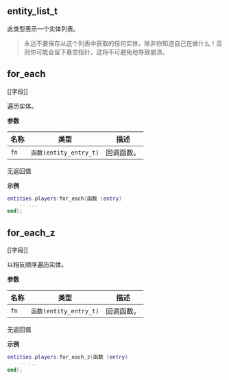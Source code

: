 ## entity_list_t

此类型表示一个实体列表。

> 永远不要保存从这个列表中获取的任何实体，除非你知道自己在做什么！否则你可能会留下悬空指针，这将不可避免地导致崩溃。

## for_each

[[字段]]

遍历实体。

**参数**

| 名称 | 类型 | 描述 |
| ---- | ---- | ----------- |
| `fn` | `函数(entity_entry_t)` | 回调函数。 |

无返回值

**示例**

```lua
entities.players:for_each(函数 (entry)
    -- ...
end);
```

## for_each_z

[[字段]]

以相反顺序遍历实体。

**参数**

| 名称 | 类型 | 描述 |
| ---- | ---- | ----------- |
| `fn` | `函数(entity_entry_t)` | 回调函数。 |

无返回值

**示例**

```lua
entities.players:for_each_z(函数 (entry)
    -- ...
end);
```
``` 